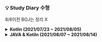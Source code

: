 ### 💡 Study Diary 수형  

8/6이전 BOJ는 정리 X

<details markdown="1">
<summary><strong> Kotlin (2021/07/23 ~ 2021/08/05)</strong></summary>
<br>
<br>

|날짜|내용|
|------:|:---:|
|**7/23(금)**|1단계 [[2557]](https://www.acmicpc.net/problem/2557) , 2단계 [[1330]](https://www.acmicpc.net/problem/1330)|
|**7/24(토)**|3단계 [[10871]](https://www.acmicpc.net/problem/10871) , 4단계[[10951]](https://www.acmicpc.net/problem/10951), 5단계[[4344]](https://www.acmicpc.net/problem/4344) , 6단계[[4673]](https://www.acmicpc.net/problem/4673) , 7단계[[1152]](https://www.acmicpc.net/problem/1152)|
|**7/25(일)**|8단계[[1712]](https://www.acmicpc.net/problem/1712) , 9단계[[2581]](https://www.acmicpc.net/problem/2581)|
|**7/26(월)**|10단계[[10872]](https://www.acmicpc.net/problem/10872) , 11단계[[2798]](https://www.acmicpc.net/problem/2798)|
|**7/27(화)**|18단계[[10828]](https://www.acmicpc.net/problem/10828) , Kotlin시간초과[[18870]](https://www.acmicpc.net/problem/18870)|
|**7/28(수)**|19단계[[2164]](https://www.acmicpc.net/problem/2164)|
|**7/29(목)**|18단계[[9012]](https://www.acmicpc.net/problem/9012)|
|**7/30(금)**|14단계[[15649]](https://www.acmicpc.net/problem/15649) , 16단계[[11399]](https://www.acmicpc.net/problem/11399)|
|**7/31(토)**|X|
|**8/1(일)**|X|
|**8/2(월)**|Programmers[[순위검색]](https://programmers.co.kr/learn/courses/30/lessons/72412)|
|**8/3(화)**|Programmers[[문자열압축]](https://programmers.co.kr/learn/courses/30/lessons/60057)|
|**8/4(수)**|X|
|**8/5(목)**|Programmers[[네트워크]](https://programmers.co.kr/learn/courses/30/lessons/43162)|


<br>

</details>



<details markdown="1">
<summary><strong> JAVA & Kotiln (2021/08/07 ~ 2021/08/14)</strong></summary>
<br>
<br>

|     날짜     | 내용 |풀이|
| :----------: |:----:|:----:|
|**8/6(금)**|[boj1012_유기농배추](https://www.acmicpc.net/problem/1012)([java](./Java_BOJ/boj1012_유기농배추.java))<br/>[boj2178_미로탐색](https://www.acmicpc.net/problem/2178)([java](./Java_BOJ/boj2178_미로탐색.java)) <br/>[boj2606_바이러스](https://www.acmicpc.net/problem/2606)([java](./Java_BOJ/boj2606_바이러스.java))| |
| **8/7(토)**  |[boj7562_나이트의이동](https://www.acmicpc.net/problem/7562)([java](./Java_BOJ/boj7562_나이트의이동.java))<br/>[boj7576_토마토](https://www.acmicpc.net/problem/7576)([java](./Java_BOJ/boj7576_토마토.java))| |
| **8/8(일)** |      | |
| **8/9(월)** |      | |
| **8/10(화)** |      | |
| **8/11(수)** |      | |
| **8/12(목)** |      | |
| **8/13(금)** |      | |


<br>

</details>
